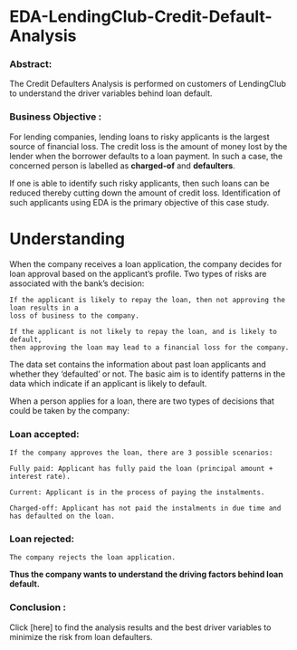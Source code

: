 # EDA-LendingClub-Credit-Default-Analysis

### Abstract:

The Credit Defaulters Analysis is performed on customers of LendingClub to understand the driver variables behind loan default.

### Business Objective :

For lending companies, lending loans to risky applicants is the largest source of financial loss. The credit loss is the amount of money lost by the lender when the borrower defaults to a loan payment. In such a case, the concerned person is labelled as **charged-of** and **defaulters**. 

If one is able to identify such risky applicants, then such loans can be reduced thereby cutting down the amount of credit loss. Identification of such applicants using EDA is the primary objective of this case study.

# Understanding
When the company receives a loan application, the company decides for loan approval based on the applicant’s profile. Two types of risks are associated with the bank’s decision:

	If the applicant is likely to repay the loan, then not approving the loan results in a 
	loss of business to the company.

	If the applicant is not likely to repay the loan, and is likely to default, 
	then approving the loan may lead to a financial loss for the company.

 
The data set contains the information about past loan applicants and whether they ‘defaulted’ or not. The basic aim is to identify patterns in the data which indicate if an applicant is likely to default.

When a person applies for a loan, there are two types of decisions that could be taken by the company:

### Loan accepted: ### 
	If the company approves the loan, there are 3 possible scenarios:

	Fully paid: Applicant has fully paid the loan (principal amount + interest rate).

	Current: Applicant is in the process of paying the instalments.
	
	Charged-off: Applicant has not paid the instalments in due time and has defaulted on the loan.

### Loan rejected: ### 
	The company rejects the loan application.

**Thus the company wants to understand the driving factors behind loan default.**

### Conclusion :

Click [here] to find the analysis results and the best driver variables to minimize the risk from loan defaulters.
